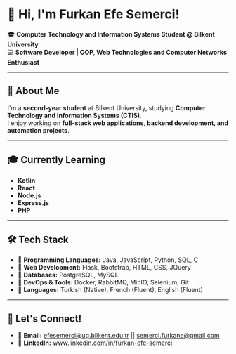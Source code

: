 # 👋 Hi, I'm Furkan Efe Semerci!  

🎓 **Computer Technology and Information Systems Student @ Bilkent University**  
💻 **Software Developer | OOP, Web Technologies and Computer Networks Enthusiast**  

---

## 🚀 About Me  

I'm a **second-year student** at Bilkent University, studying **Computer Technology and Information Systems (CTIS)**.   
I enjoy working on **full-stack web applications, backend development, and automation projects**.

---
## 🎓 Currently Learning

- **Kotlin**
- **React**
- **Node.js**
- **Express.js**
- **PHP**

---

## 🛠️ Tech Stack  

- 🔹 **Programming Languages:** Java, JavaScript, Python, SQL, C
- 🔹 **Web Development:** Flask, Bootstrap, HTML, CSS, JQuery
- 🔹 **Databases:** PostgreSQL, MySQL
- 🔹 **DevOps & Tools:** Docker, RabbitMQ, MinIO, Selenium, Git   
- 🔹 **Languages:** Turkish (Native), French (Fluent), English (Fluent)  

---

## 📩 Let's Connect!  

- 📧 **Email:** efesemerci@ug.bilkent.edu.tr || semerci.furkane@gmail.com
- 📌 **LinkedIn:** www.linkedin.com/in/furkan-efe-semerci  
